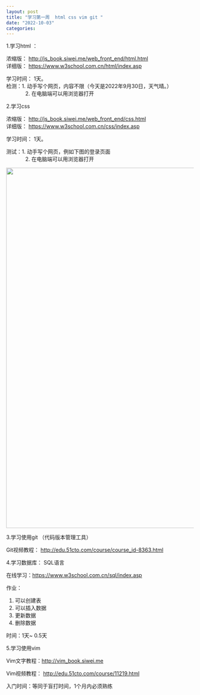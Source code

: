 ```yaml
---
layout: post
title: "学习第一周  html css vim git "
date: "2022-10-03"
categories: 
---
```

<p>1.学习html ：</p>
<div class="wiki">
<p>浓缩版： <a href="http://js_book.siwei.me/web_front_end/html.html">http://js_book.siwei.me/web_front_end/html.html</a><br />
详细版： <a href="https://www.w3school.com.cn/html/index.asp">https://www.w3school.com.cn/html/index.asp</a></p>
<p>学习时间： 1天。<br />
检测：1. 动手写个网页，内容不限（今天是2022年9月30日，天气晴。）<br />
&nbsp;&nbsp;&nbsp;&nbsp;&nbsp;&nbsp;&nbsp;&nbsp;&nbsp;&nbsp;&nbsp;&nbsp; 2. 在电脑端可以用浏览器打开</p>
</div>
<p>2.学习css</p>
<p>浓缩版： <a href="http://js_book.siwei.me/web_front_end/css.html">http://js_book.siwei.me/web_front_end/css.html</a><br />
详细版： <a href="https://www.w3school.com.cn/css/index.asp">https://www.w3school.com.cn/css/index.asp</a></p>
<p>学习时间： 1天。</p>
<p>测试：1. 动手写个网页，例如下图的登录页面<br />
&nbsp;&nbsp;&nbsp;&nbsp;&nbsp;&nbsp;&nbsp;&nbsp;&nbsp;&nbsp;&nbsp;&nbsp; 2. 在电脑端可以用浏览器打开</p>
<p><img height="968" src="/uploads/ckeditor/pictures/518/image-20221003122129-1.png" width="1831" /></p>
<p>3.学习使用git （代码版本管理工具）</p>
<p>Git视频教程： <a href="http://edu.51cto.com/course/course_id-8363.html">http://edu.51cto.com/course/course_id-8363.html</a></p>
<p>4.学习数据库： SQL语言</p>
<div class="wiki">
<p>在线学习：<a href="https://www.w3school.com.cn/sql/index.asp">https://www.w3school.com.cn/sql/index.asp</a></p>
<p>作业：</p>
<ol>
<li>可以创建表</li>
<li>可以插入数据</li>
<li>更新数据</li>
<li>删除数据</li>
</ol>
<p>时间：1天~ 0.5天</p>
<p>5.学习使用vim</p>
<div class="wiki">
<p>Vim文字教程：<a href="http://vim_book.siwei.me">http://vim_book.siwei.me</a></p>
<p>Vim视频教程： <a href="http://edu.51cto.com/course/11219.html">http://edu.51cto.com/course/11219.html</a></p>
<p>入门时间：等同于盲打时间，1个月内必须熟练</p>
</div>
</div>
